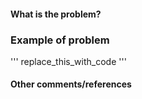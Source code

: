 <!-- The title above should be a short description of the issue. -->

#### What is the problem?

### Example of problem
'''
replace_this_with_code
'''

#### Other comments/references

